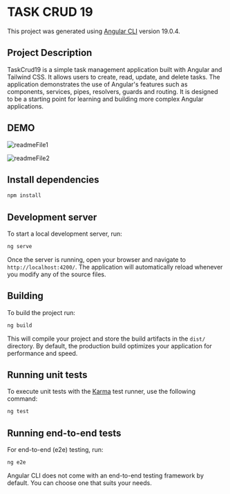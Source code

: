 # TASK CRUD 19

This project was generated using [Angular CLI](https://github.com/angular/angular-cli) version 19.0.4.

## Project Description

TaskCrud19 is a simple task management application built with Angular and Tailwind CSS. It allows users to create, read, update, and delete tasks. The application demonstrates the use of Angular's features such as components, services, pipes, resolvers, guards and routing. It is designed to be a starting point for learning and building more complex Angular applications.

## DEMO
![readmeFile1](https://github.com/user-attachments/assets/8d96ae2c-9dff-4dbb-9a65-8ba0d5857039)

![readmeFile2](https://github.com/user-attachments/assets/9d5a586d-6e5e-475f-813d-5a6636b873ed)

## Install dependencies

```bash
npm install
```

## Development server

To start a local development server, run:

```bash
ng serve
```

Once the server is running, open your browser and navigate to `http://localhost:4200/`. The application will automatically reload whenever you modify any of the source files.

## Building

To build the project run:

```bash
ng build
```

This will compile your project and store the build artifacts in the `dist/` directory. By default, the production build optimizes your application for performance and speed.

## Running unit tests

To execute unit tests with the [Karma](https://karma-runner.github.io) test runner, use the following command:

```bash
ng test
```

## Running end-to-end tests

For end-to-end (e2e) testing, run:

```bash
ng e2e
```

Angular CLI does not come with an end-to-end testing framework by default. You can choose one that suits your needs.